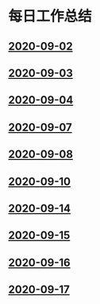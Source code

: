 # 每日工作总结

## [2020-09-02](./2020-09-02/)
## [2020-09-03](./2020-09-03/)
## [2020-09-04](./2020-09-04/)
## [2020-09-07](./2020-09-07/)
## [2020-09-08](./2020-09-08/)
## [2020-09-10](./2020-09-10/)
## [2020-09-14](./2020-09-14/)
## [2020-09-15](./2020-09-15/)
## [2020-09-16](./2020-09-16/)
## [2020-09-17](./2020-09-17/)
